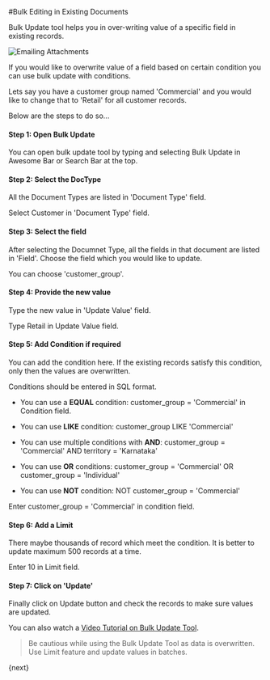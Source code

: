 <!-- add-breadcrumbs -->
#Bulk Editing in Existing Documents

Bulk Update tool helps you in over-writing value of a specific field in existing records.

<img alt="Emailing Attachments" class="screenshot" src="{{docs_base_url}}/assets/img/articles/bulk-update-tool.png">

If you would like to overwrite value of a field based on certain condition you can use bulk update with conditions.

Lets say you have a customer group named 'Commercial' and you would like to change that to 'Retail' for all customer records.

Below are the steps to do so...

#### Step 1: Open Bulk Update

You can open bulk update tool by typing and selecting Bulk Update in Awesome Bar or Search Bar at the top.

#### Step 2: Select the DocType

All the Document Types are listed in 'Document Type' field.

Select Customer in 'Document Type' field.

#### Step 3: Select the field

After selecting the Documnet Type, all the fields in that document are listed in 'Field'. Choose the field which you would like to update.

You can choose 'customer_group'.

#### Step 4: Provide the new value

Type the new value in 'Update Value' field.

Type Retail in Update Value field.

#### Step 5: Add Condition if required

You can add the condition here. If the existing records satisfy this condition, only then the values are overwritten.

Conditions should be entered in SQL format.

* You can use a **EQUAL** condition: customer_group = 'Commercial' in Condition field.

* You can use **LIKE** condition: customer_group LIKE 'Commercial'

* You can use multiple conditions with **AND**: customer_group = 'Commercial' AND territory = 'Karnataka'

* You can use **OR** conditions: customer_group = 'Commercial' OR customer_group = 'Individual'

* You can use **NOT** condition: NOT customer_group = 'Commercial'

Enter customer_group = 'Commercial' in condition field.


#### Step 6: Add a Limit

There maybe thousands of record which meet the condition. It is better to update maximum 500 records at a time.

Enter 10 in Limit field.

#### Step 7: Click on 'Update'

Finally click on Update button and check the records to make sure values are updated.

You can also watch a [Video Tutorial on Bulk Update Tool](http://erpnext:8000/docs/user/videos/learn/bulk-update.md).

> Be cautious while using the Bulk Update Tool as data is overwritten. Use Limit feature and update values in batches.

{next}


<!-- markdown -->

